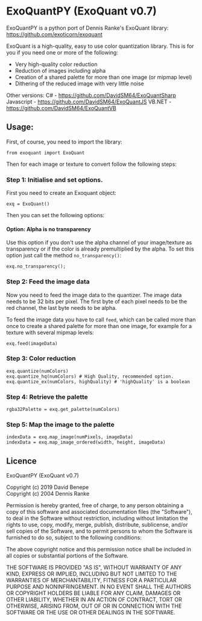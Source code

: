 # ExoQuantPY (ExoQuant v0.7)

ExoQuantPY is a python port of Dennis Ranke's ExoQuant library: https://github.com/exoticorn/exoquant

ExoQuant is a high-quality, easy to use color quantization library. This is for you if you need one or more of the following:

* Very high-quality color reduction
* Reduction of images including alpha
* Creation of a shared palette for more than one image (or mipmap level)
* Dithering of the reduced image with very little noise

Other versions:
C# - https://github.com/DavidSM64/ExoQuantSharp 
Javascript - https://github.com/DavidSM64/ExoQuantJS 
VB.NET - https://github.com/DavidSM64/ExoQuantVB

## Usage:

First, of course, you need to import the library:

    from exoquant import ExoQuant

Then for each image or texture to convert follow the following steps:

### Step 1: Initialise and set options.

First you need to create an Exoquant object:

    exq = ExoQuant()

Then you can set the following options:

#### Option: Alpha is no transparency

Use this option if you don't use the alpha channel of your image/texture as transparency or if the color is already premultiplied by the alpha. To set this option just call the method `no_transparency()`:

    exq.no_transparency();

### Step 2: Feed the image data

Now you need to feed the image data to the quantizer. The image data needs to be 32 bits per pixel. The first byte of each pixel needs to be the red channel, the last byte needs to be alpha.

To feed the image data you have to call `feed`, which can be called more than once to create a shared palette for more than one image, for example for a texture with several mipmap levels:

    exq.feed(imageData)

### Step 3: Color reduction

    exq.quantize(numColors)
    exq.quantize_hq(numColors) # High Quality, recommended option.
    exq.quantize_ex(numColors, highQuality) # 'highQuality' is a boolean

### Step 4: Retrieve the palette

    rgba32Palette = exq.get_palette(numColors)

### Step 5: Map the image to the palette

    indexData = exq.map_image(numPixels, imageData)
    indexData = exq.map_image_ordered(width, height, imageData)

## Licence

ExoQuantPY (ExoQuant v0.7)

Copyright (c) 2019 David Benepe\
Copyright (c) 2004 Dennis Ranke

Permission is hereby granted, free of charge, to any person obtaining a copy of
this software and associated documentation files (the "Software"), to deal in
the Software without restriction, including without limitation the rights to
use, copy, modify, merge, publish, distribute, sublicense, and/or sell copies
of the Software, and to permit persons to whom the Software is furnished to do
so, subject to the following conditions:

The above copyright notice and this permission notice shall be included in all
copies or substantial portions of the Software.

THE SOFTWARE IS PROVIDED "AS IS", WITHOUT WARRANTY OF ANY KIND, EXPRESS OR
IMPLIED, INCLUDING BUT NOT LIMITED TO THE WARRANTIES OF MERCHANTABILITY,
FITNESS FOR A PARTICULAR PURPOSE AND NONINFRINGEMENT. IN NO EVENT SHALL THE
AUTHORS OR COPYRIGHT HOLDERS BE LIABLE FOR ANY CLAIM, DAMAGES OR OTHER
LIABILITY, WHETHER IN AN ACTION OF CONTRACT, TORT OR OTHERWISE, ARISING FROM,
OUT OF OR IN CONNECTION WITH THE SOFTWARE OR THE USE OR OTHER DEALINGS IN THE
SOFTWARE.